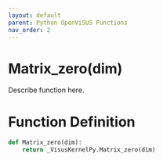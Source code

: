 ```yaml
---
layout: default
parent: Python OpenViSUS Functions
nav_order: 2
---
```


# Matrix_zero(dim)

Describe function here.

# Function Definition

```python
def Matrix_zero(dim):
    return _VisusKernelPy.Matrix_zero(dim)

```